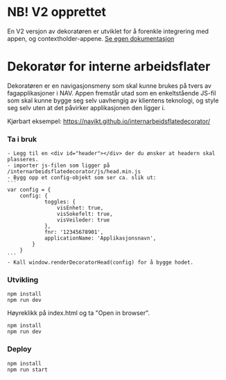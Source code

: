 # NB! V2 opprettet
En V2 versjon av dekoratøren er utviklet for å forenkle integrering med appen, og contextholder-appene.
[Se egen dokumentasjon](v2)

# Dekoratør for interne arbeidsflater
Dekoratøren er en navigasjonsmeny som skal kunne brukes på tvers av fagapplikasjoner i NAV.
Appen fremstår utad som en enkeltstående JS-fil som skal kunne bygge seg selv uavhengig av klientens teknologi, 
og style seg selv uten at det påvirker applikasjonen den ligger i.

Kjørbart eksempel: https://navikt.github.io/internarbeidsflatedecorator/

### Ta i bruk
    - Legg til en <div id="header"></div> der du ønsker at headern skal plasseres. 
    - importer js-filen som ligger på /internarbeidsflatedecorator/js/head.min.js
    - Bygg opp et config-objekt som ser ca. slik ut: 
    ```
    var config = {
        config: {
                toggles: {
                    visEnhet: true,
                    visSokefelt: true,
                    visVeileder: true
                },
                fnr: '12345678901',
                applicationName: 'Applikasjonsnavn',
            }
        }
    ```
    - Kall window.renderDecoratorHead(config) for å bygge hodet.
        
### Utvikling

```
npm install
npm run dev
```

Høyreklikk på index.html og ta "Open in browser".

```
npm install
npm run dev
```

### Deploy

```
npm install
npm run start
```
